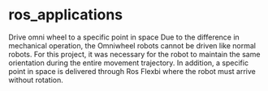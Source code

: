 # ros_applications
Drive omni wheel to a specific point in space
Due to the difference in mechanical operation, the Omniwheel robots cannot be driven like normal robots.
For this project, it was necessary for the robot to maintain the same orientation during the entire movement trajectory. 
In addition, a specific point in space is delivered through Ros Flexbi where the robot must arrive without rotation.
